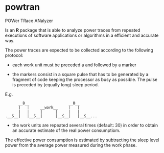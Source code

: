 # powtran
POWer TRace ANalyzer

Is an **R** package that is able to analyze power traces from repeated executions of software 
applications or algorithms in a efficient and accurate way.

The power traces are expected to be collected according to the following protocol:

- each work unit must be preceded a and followed by a marker

- the markers consist in a square pulse that has to be generated by a fragment of code keeping the processor as busy as possible. The pulse is preceded by (equally long) sleep period.

E.g.
```
      __B__                  __B__
      |   |     __work__     |   |
      |   |     |      |     |   |
.__S__|   |__S__|      |__S__|   |__S__...
```

- the work units are repeated several times (default: 30) in order to obtain an accurate estimate of the real power consumptiom.

The effective power consumption is estimated by subtracting the sleep level power from the average power measured during the work phase.

